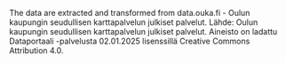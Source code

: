 The data are extracted and transformed from data.ouka.fi - Oulun kaupungin seudullisen karttapalvelun julkiset palvelut. 
Lähde: Oulun kaupungin seudullisen karttapalvelun julkiset palvelut. Aineisto on ladattu Dataportaali -palvelusta 02.01.2025 lisenssillä Creative Commons Attribution 4.0.
